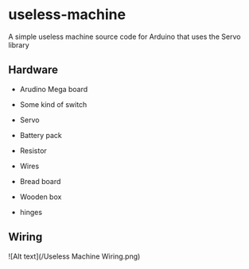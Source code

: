 # useless-machine
A simple useless machine source code for Arduino that uses the Servo library

## Hardware
- Arudino Mega board
- Some kind of switch
- Servo
- Battery pack
- Resistor
- Wires
- Bread board

- Wooden box
- hinges


## Wiring
![Alt text](/Useless Machine Wiring.png)
